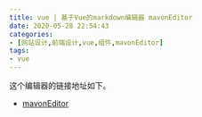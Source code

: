 ```yaml
---
title: vue | 基于Vue的markdown编辑器 mavonEditor
date: 2020-05-28 22:54:43
categories:
- [网站设计,前端设计,vue,组件,mavonEditor]
tags:
- vue
---
```

这个编辑器的链接地址如下。

- [mavonEditor](https://github.com/hinesboy/mavonEditor)

<!-- more -->

